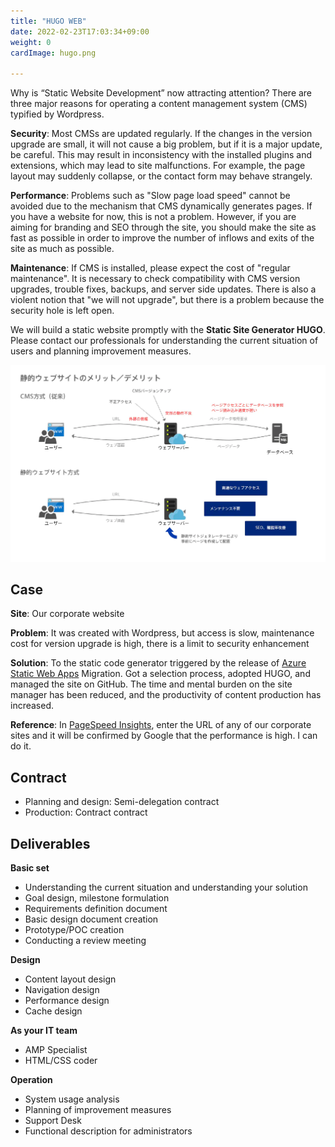 ```yaml
---
title: "HUGO WEB"
date: 2022-02-23T17:03:34+09:00
weight: 0
cardImage: hugo.png

---
```


Why is “Static Website Development” now attracting attention? There are three major reasons for operating a content management system (CMS) typified by Wordpress.

**Security**: Most CMSs are updated regularly. If the changes in the version upgrade are small, it will not cause a big problem, but if it is a major update, be careful. This may result in inconsistency with the installed plugins and extensions, which may lead to site malfunctions. For example, the page layout may suddenly collapse, or the contact form may behave strangely.

**Performance**: Problems such as "Slow page load speed" cannot be avoided due to the mechanism that CMS dynamically generates pages. If you have a website for now, this is not a problem. However, if you are aiming for branding and SEO through the site, you should make the site as fast as possible in order to improve the number of inflows and exits of the site as much as possible.

**Maintenance**: If CMS is installed, please expect the cost of "regular maintenance". It is necessary to check compatibility with CMS version upgrades, trouble fixes, backups, and server side updates. There is also a violent notion that "we will not upgrade", but there is a problem because the security hole is left open.

We will build a static website promptly with the **Static Site Generator HUGO**. Please contact our professionals for understanding the current situation of users and planning improvement measures.

![ Image is not Available !](hugo-web.webp)

## Case

**Site**: Our corporate website

**Problem**: It was created with Wordpress, but access is slow, maintenance cost for version upgrade is high, there is a limit to security enhancement

**Solution**: To the static code generator triggered by the release of [Azure Static Web Apps](https://azure.microsoft.com/ja-jp/services/app-service/static/) Migration. Got a selection process, adopted HUGO, and managed the site on GitHub. The time and mental burden on the site manager has been reduced, and the productivity of content production has increased.

**Reference**: In [PageSpeed Insights](https://developers.google.com/speed/pagespeed/insights/), enter the URL of any of our corporate sites and it will be confirmed by Google that the performance is high. I can do it.

## Contract

- Planning and design: Semi-delegation contract
- Production: Contract contract

## Deliverables

**Basic set**

- Understanding the current situation and understanding your solution
- Goal design, milestone formulation
- Requirements definition document
- Basic design document creation
- Prototype/POC creation
- Conducting a review meeting



**Design**

- Content layout design
- Navigation design
- Performance design
- Cache design

**As your IT team**

- AMP Specialist
- HTML/CSS coder

**Operation**

- System usage analysis
- Planning of improvement measures
- Support Desk
- Functional description for administrators